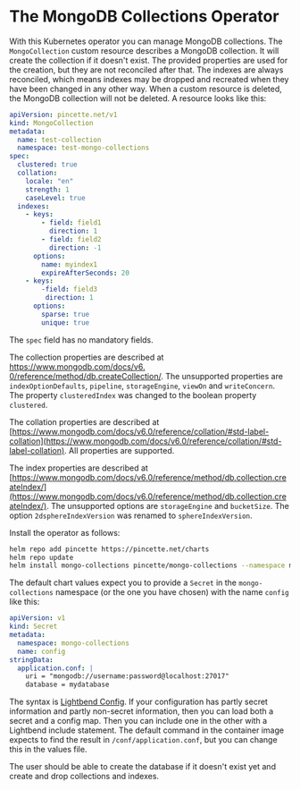 # The MongoDB Collections Operator

With this Kubernetes operator you can manage MongoDB collections. The `MongoCollection` custom resource describes a MongoDB collection. It will create the collection if it doesn't exist. The provided properties are used for the creation, but they are not reconciled after that. The indexes are always reconciled, which means indexes may be dropped and recreated when they have been changed in any other way. When a custom resource is deleted, the MongoDB collection will not be deleted. A resource looks like this:

```yaml
apiVersion: pincette.net/v1
kind: MongoCollection
metadata:
  name: test-collection
  namespace: test-mongo-collections
spec:
  clustered: true  
  collation:
    locale: "en"
    strength: 1
    caseLevel: true
  indexes:
    - keys:
        - field: field1
          direction: 1
        - field: field2
          direction: -1
      options:        
        name: myindex1
        expireAfterSeconds: 20
    - keys:
        -field: field3
         direction: 1
      options:        
        sparse: true
        unique: true      
```

The `spec` field has no mandatory fields.

The collection properties are described at [https://www.mongodb.com/docs/v6.
0/reference/method/db.createCollection/](https://www.mongodb.com/docs/v6.0/reference/method/db.createCollection/). The unsupported properties are `indexOptionDefaults`, `pipeline`, 
`storageEngine`, `viewOn` and `writeConcern`. The property `clusteredIndex` was changed to the 
boolean property `clustered`.

The collation properties are described at [https://www.mongodb.com/docs/v6.0/reference/collation/#std-label-collation](https://www.mongodb.com/docs/v6.0/reference/collation/#std-label-collation). All properties are supported.

The index properties are described at [https://www.mongodb.com/docs/v6.0/reference/method/db.collection.createIndex/](https://www.mongodb.com/docs/v6.0/reference/method/db.collection.createIndex/). The unsupported options are `storageEngine` and `bucketSize`. The option `2dsphereIndexVersion` was renamed to `sphereIndexVersion`.

Install the operator as follows:

```bash
helm repo add pincette https://pincette.net/charts
helm repo update
helm install mongo-collections pincette/mongo-collections --namespace mongo-collections --create-namespace
```

The default chart values expect you to provide a `Secret` in the `mongo-collections` namespace (or the one you have chosen) with the name `config` like this:

```yaml
apiVersion: v1
kind: Secret
metadata:
  namespace: mongo-collections
  name: config
stringData:
  application.conf: |
    uri = "mongodb://username:password@localhost:27017"
    database = mydatabase    
```

The syntax is [Lightbend Config](https://github.com/lightbend/config). If your configuration has partly secret information and partly non-secret information, then you can load both a secret and a config map. Then you can include one in the other with a Lightbend include statement. The default command in the container image expects to find the result in `/conf/application.conf`, but you can change this in the values file.

The user should be able to create the database if it doesn't exist yet and create and drop collections and indexes.
